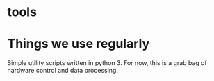 # tools
# Things we use regularly
Simple utility scripts written in python 3. For now, this is a grab bag of hardware control and data processing.
